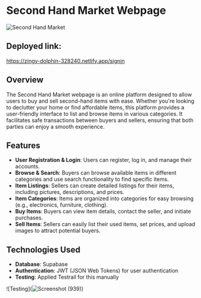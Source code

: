 # Second Hand Market Webpage

![Second Hand Market](https://encrypted-tbn0.gstatic.com/images?q=tbn:ANd9GcQNajEGPrRVTkhMEzO_BcemnZoyL4PQ0DYKsg&s)

## Deployed link:

https://zingy-dolphin-328240.netlify.app/signin

## Overview
The Second Hand Market webpage is an online platform designed to allow users to buy and sell second-hand items with ease. Whether you're looking to declutter your home or find affordable items, this platform provides a user-friendly interface to list and browse items in various categories. It facilitates safe transactions between buyers and sellers, ensuring that both parties can enjoy a smooth experience.

## Features

- **User Registration & Login**: Users can register, log in, and manage their accounts.
- **Browse & Search**: Buyers can browse available items in different categories and use search functionality to find specific items.
- **Item Listings**: Sellers can create detailed listings for their items, including pictures, descriptions, and prices.
- **Item Categories**: Items are organized into categories for easy browsing (e.g., electronics, furniture, clothing).
- **Buy Items**: Buyers can view item details, contact the seller, and initiate purchases.
- **Sell Items**: Sellers can easily list their used items, set prices, and upload images to attract potential buyers.

## Technologies Used

- **Database**: Supabase
- **Authentication**: JWT (JSON Web Tokens) for user authentication
- **Testing**: Applied Testrail for this manually

![Testing](![Screenshot (939)](https://github.com/user-attachments/assets/dc08c1aa-5d33-4908-b0f8-b67f6e52d302))
